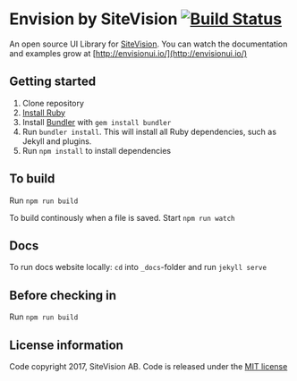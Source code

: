 # Envision by SiteVision [![Build Status](https://travis-ci.org/sitevision/envision.svg?branch=master)](https://travis-ci.org/sitevision/envision) # 
An open source UI Library for [SiteVision](https://www.sitevision.se/). You can watch the documentation and examples grow at [http://envisionui.io/](http://envisionui.io/)

## Getting started ##
1. Clone repository
2. [Install Ruby](https://www.ruby-lang.org/en/documentation/installation/)
3. Install [Bundler](http://bundler.io/) with `gem install bundler`
4. Run `bundler install`. This will install all Ruby dependencies, such as Jekyll and plugins.
6. Run `npm install` to install dependencies

## To build ##
Run `npm run build`

To build continously when a file is saved. Start `npm run watch`

## Docs ##
To run docs website locally:
`cd` into `_docs`-folder and run `jekyll serve`

## Before checking in ##
Run `npm run build`

## License information ##
Code copyright 2017, SiteVision AB. Code is released under the [MIT license](https://github.com/sitevision/envision/blob/master/LICENSE)
